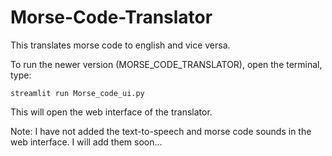 # Morse-Code-Translator

This translates morse code to english and vice versa.

To run the newer version (MORSE_CODE_TRANSLATOR), open the terminal, type:

`streamlit run Morse_code_ui.py`

This will open the web interface of the translator. 

Note: I have not added the text-to-speech and morse code sounds in the web interface. I will add them soon...
